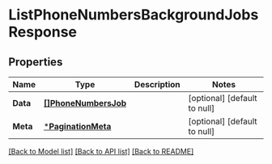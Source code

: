 # ListPhoneNumbersBackgroundJobsResponse

## Properties
Name | Type | Description | Notes
------------ | ------------- | ------------- | -------------
**Data** | [**[]PhoneNumbersJob**](PhoneNumbersJob.md) |  | [optional] [default to null]
**Meta** | [***PaginationMeta**](PaginationMeta.md) |  | [optional] [default to null]

[[Back to Model list]](../README.md#documentation-for-models) [[Back to API list]](../README.md#documentation-for-api-endpoints) [[Back to README]](../README.md)

